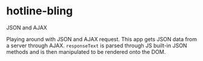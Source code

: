 # hotline-bling
JSON and AJAX

Playing around with JSON and AJAX request. This app gets JSON data from a server through AJAX. `responseText` is parsed through JS built-in JSON methods and is then manipulated to be rendered onto the DOM.
